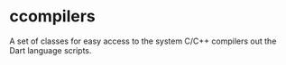 ccompilers
==========

A set of classes for easy access to the system С/С++ compilers out the Dart language scripts.

